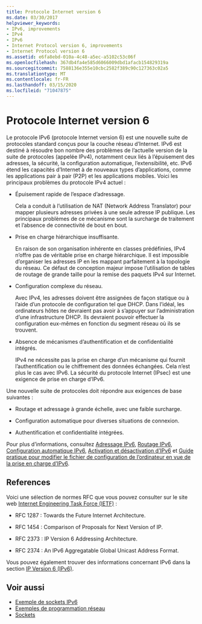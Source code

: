 ```yaml
---
title: Protocole Internet version 6
ms.date: 03/30/2017
helpviewer_keywords:
- IPv6, improvements
- IPv4
- IPv6
- Internet Protocol version 6, improvements
- Internet Protocol version 6
ms.assetid: e6fa8ebd-010a-4c48-a5ec-a5102c53c06f
ms.openlocfilehash: 367db4fa4e585d6066009dbd1afacb154829319a
ms.sourcegitcommit: 7588136e355e10cbc2582f389c90c127363c02a5
ms.translationtype: MT
ms.contentlocale: fr-FR
ms.lasthandoff: 03/15/2020
ms.locfileid: "71047875"
---
```

# <a name="internet-protocol-version-6"></a>Protocole Internet version 6
Le protocole IPv6 (protocole Internet version 6) est une nouvelle suite de protocoles standard conçus pour la couche réseau d’Internet. IPv6 est destiné à résoudre bon nombre des problèmes de l’actuelle version de la suite de protocoles (appelée IPv4), notamment ceux liés à l’épuisement des adresses, la sécurité, la configuration automatique, l’extensibilité, etc. IPv6 étend les capacités d’Internet à de nouveaux types d’applications, comme les applications pair à pair (P2P) et les applications mobiles. Voici les principaux problèmes du protocole IPv4 actuel :  
  
- Épuisement rapide de l’espace d’adressage.  
  
     Cela a conduit à l’utilisation de NAT (Network Address Translator) pour mapper plusieurs adresses privées à une seule adresse IP publique. Les principaux problèmes de ce mécanisme sont la surcharge de traitement et l’absence de connectivité de bout en bout.  
  
- Prise en charge hiérarchique insuffisante.  
  
     En raison de son organisation inhérente en classes prédéfinies, IPv4 n’offre pas de véritable prise en charge hiérarchique. Il est impossible d’organiser les adresses IP en les mappant parfaitement à la topologie du réseau. Ce défaut de conception majeur impose l’utilisation de tables de routage de grande taille pour la remise des paquets IPv4 sur Internet.  
  
- Configuration complexe du réseau.  
  
     Avec IPv4, les adresses doivent être assignées de façon statique ou à l’aide d’un protocole de configuration tel que DHCP. Dans l’idéal, les ordinateurs hôtes ne devraient pas avoir à s’appuyer sur l’administration d’une infrastructure DHCP. Ils devraient pouvoir effectuer la configuration eux-mêmes en fonction du segment réseau où ils se trouvent.  
  
- Absence de mécanismes d’authentification et de confidentialité intégrés.  
  
     IPv4 ne nécessite pas la prise en charge d’un mécanisme qui fournit l’authentification ou le chiffrement des données échangées. Cela n’est plus le cas avec IPv6. La sécurité du protocole Internet (IPsec) est une exigence de prise en charge d’IPv6.  
  
 Une nouvelle suite de protocoles doit répondre aux exigences de base suivantes :  
  
- Routage et adressage à grande échelle, avec une faible surcharge.  
  
- Configuration automatique pour diverses situations de connexion.  
  
- Authentification et confidentialité intégrées.  
  
 Pour plus d’informations, consultez [Adressage IPv6](ipv6-addressing.md), [Routage IPv6](ipv6-routing.md), [Configuration automatique IPv6](ipv6-auto-configuration.md), [Activation et désactivation d’IPv6](enabling-and-disabling-ipv6.md) et [Guide pratique pour modifier le fichier de configuration de l’ordinateur en vue de la prise en charge d’IPv6](how-to-modify-the-computer-configuration-file-to-enable-ipv6-support.md).  
  
## <a name="references"></a>References  
 Voici une sélection de normes RFC que vous pouvez consulter sur le site web [Internet Engineering Task Force (IETF)](https://www.ietf.org/) :  
  
- RFC 1287 : Towards the Future Internet Architecture.  
  
- RFC 1454 : Comparison of Proposals for Next Version of IP.  
  
- RFC 2373 : IP Version 6 Addressing Architecture.  
  
- RFC 2374 : An IPv6 Aggregatable Global Unicast Address Format.  
  
 Vous pouvez également trouver des informations concernant IPv6 dans la section [IP Version 6 (IPv6)](https://docs.microsoft.com/previous-versions/windows/it-pro/windows-server-2008-R2-and-2008/dd379498%28v=ws.10%29).  
  
## <a name="see-also"></a>Voir aussi

- [Exemple de sockets IPv6](https://docs.microsoft.com/previous-versions/dotnet/netframework-3.0/ms180981%28v=vs.85%29)
- [Exemples de programmation réseau](network-programming-samples.md)
- [Sockets](sockets.md)
